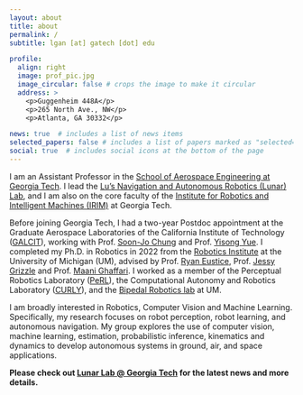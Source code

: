 ```yaml
---
layout: about
title: about
permalink: /
subtitle: lgan [at] gatech [dot] edu

profile:
  align: right
  image: prof_pic.jpg
  image_circular: false # crops the image to make it circular
  address: >
    <p>Guggenheim 448A</p>
    <p>265 North Ave., NW</p>
    <p>Atlanta, GA 30332</p>

news: true  # includes a list of news items
selected_papers: false # includes a list of papers marked as "selected={true}"
social: true  # includes social icons at the bottom of the page
---
```


I am an Assistant Professor in the [School of Aerospace Engineering at Georgia Tech](https://ae.gatech.edu/). I lead the [Lu’s Navigation and Autonomous Robotics (Lunar) Lab](https://sites.gatech.edu/lunarlab/), and I am also on the core faculty of the [Institute for Robotics and Intelligent Machines (IRIM)](https://research.gatech.edu/robotics) at Georgia Tech.

Before joining Georgia Tech, I had a two-year Postdoc appointment at the Graduate Aerospace Laboratories of the California Institute of Technology ([GALCIT](https://galcit.caltech.edu/)), working with Prof. [Soon-Jo Chung](https://galcit.caltech.edu/people/sjchung) and Prof. [Yisong Yue](http://www.yisongyue.com/). I completed my Ph.D. in Robotics in 2022 from the [Robotics Institute](https://robotics.umich.edu/) at the University of Michigan (UM), advised by Prof. [Ryan Eustice](http://robots.engin.umich.edu/~ryan/), Prof. [Jessy Grizzle](https://ece.umich.edu/faculty/grizzle/) and Prof. [Maani Ghaffari](https://curly.engin.umich.edu/people#h.7jd25w55csv). I worked as a member of the Perceptual Robotics Laboratory ([PeRL](http://robots.engin.umich.edu/)), the Computational Autonomy and Robotics Laboratory ([CURLY](https://curly.engin.umich.edu/)), and the [Bipedal Robotics lab](https://www.biped.solutions/) at UM.

I am broadly interested in Robotics, Computer Vision and Machine Learning. Specifically, my research focuses on robot perception, robot learning, and autonomous navigation. My group explores the use of computer vision, machine learning, estimation, probabilistic inference, kinematics and dynamics to develop autonomous systems in ground, air, and space applications.

**Please check out [Lunar Lab @ Georgia Tech](https://sites.gatech.edu/lunarlab/) for the latest news and more details.**
